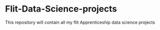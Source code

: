 # Flit-Data-Science-projects

This repository will contain all my flit Apprenticeship data science projects

